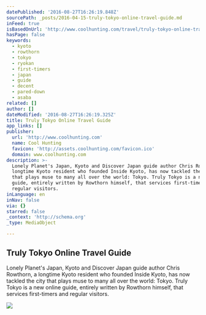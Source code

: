 ```yaml
---
datePublished: '2016-08-27T16:26:19.848Z'
sourcePath: _posts/2016-04-15-truly-tokyo-online-travel-guide.md
inFeed: true
isBasedOnUrl: 'http://www.coolhunting.com/travel/truly-tokyo-online-travel-guide'
hasPage: false
keywords:
  - kyoto
  - rowthorn
  - tokyo
  - ryokan
  - first-timers
  - japan
  - guide
  - decent
  - pared-down
  - asaba
related: []
author: []
dateModified: '2016-08-27T16:26:19.325Z'
title: Truly Tokyo Online Travel Guide
app_links: []
publisher:
  url: 'http://www.coolhunting.com'
  name: Cool Hunting
  favicon: 'http://assets.coolhunting.com/favicon.ico'
  domain: www.coolhunting.com
description: >-
  Lonely Planet's Japan, Kyoto and Discover Japan guide author Chris Rowthorn, a
  longtime Kyoto resident who founded Inside Kyoto, has now tackled the city
  that plays muse to many all over the world: Tokyo. Truly Tokyo is a new online
  guide, entirely written by Rowthorn himself, that services first-timers and
  regular visitors.
inLanguage: en
inNav: false
via: {}
starred: false
_context: 'http://schema.org'
_type: MediaObject

---
```

<article style=""><h1>Truly Tokyo Online Travel Guide</h1><p>Lonely Planet's Japan, Kyoto and Discover Japan guide author Chris Rowthorn, a longtime Kyoto resident who founded Inside Kyoto, has now tackled the city that plays muse to many all over the world: Tokyo. Truly Tokyo is a new online guide, entirely written by Rowthorn himself, that services first-timers and regular visitors.</p><img src="http://assets.coolhunting.com/coolhunting/2016/01/29/large_truly-tokyo.jpg" /></article>